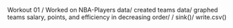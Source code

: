 Workout 01
/
Worked on NBA-Players data/
created teams data/
graphed teams salary, points, and efficiency in decreasing order/
/
sink()/
write.csv()
